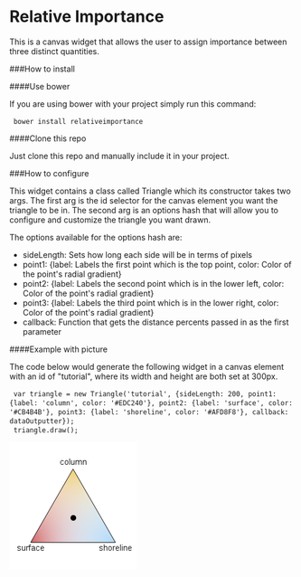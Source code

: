 Relative Importance
===

This is a canvas widget that allows the user to assign importance between three distinct quantities.

###How to install

####Use bower

If you are using bower with your project simply run this command:

     bower install relativeimportance

####Clone this repo

Just clone this repo and manually include it in your project.

###How to configure

This widget contains a class called Triangle which its constructor takes two args. The first arg is the id selector for the canvas element you want the triangle to be in. The second arg is an options hash that will allow you to configure and customize the triangle you want drawn.

The options available for the options hash are:

* sideLength: Sets how long each side will be in terms of pixels
* point1: {label: Labels the first point which is the top point, color: Color of the point's radial gradient}
* point2: {label: Labels the second point which is in the lower left, color: Color of the point's radial gradient}
* point3: {label: Labels the third point which is in the lower right, color: Color of the point's radial gradient}
* callback: Function that gets the distance percents passed in as the first parameter

####Example with picture

The code below would generate the following widget in a canvas element with an id of "tutorial", where its width and height are both set at 300px.

     var triangle = new Triangle('tutorial', {sideLength: 200, point1: {label: 'column', color: '#EDC240'}, point2: {label: 'surface', color: '#CB4B4B'}, point3: {label: 'shoreline', color: '#AFD8F8'}, callback: dataOutputter});
     triangle.draw();

![actionshot](./relativeImportance.png "Action Shot")
